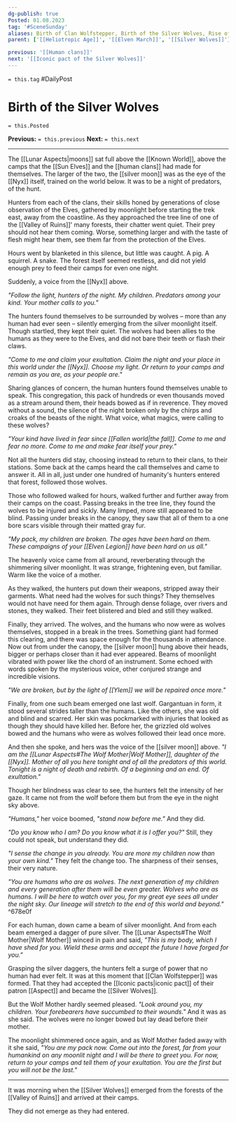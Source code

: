 ```yaml
---
dg-publish: true
Posted: 01.08.2023
tag: '#SceneSunday'
aliases: Birth of Clan Wolfstepper, Birth of the Silver Wolves, Rise of Clan Wolfstepper, Rise of the Silver Wolves
parent: ['[[Heliotropic Age]]', '[[Elven March]]', '[[Silver Wolves]]']

previous: '[[Human clans]]'
next: '[[Iconic pact of the Silver Wolves]]'
---
```

`= this.tag` #DailyPost
# Birth of the Silver Wolves
`= this.Posted`

**Previous:** `= this.previous`
**Next:** `= this.next`

---

The [[Lunar Aspects|moons]] sat full above the [[Known World]], above the camps that the [[Sun Elves]] and the [[human clans]] had made for themselves. The larger of the two, the [[silver moon]] was as the eye of the [[Nyx]] itself, trained on the world below. It was to be a night of predators, of the hunt.

Hunters from each of the clans, their skills honed by generations of close observation of the Elves, gathered by moonlight before starting the trek east, away from the coastline. As they approached the tree line of one of the [[Valley of Ruins]]' many forests, their chatter went quiet. Their prey should not hear them coming. Worse, something larger and with the taste of flesh might hear them, see them far from the protection of the Elves.

Hours went by blanketed in this silence, but little was caught. A pig. A squirrel. A snake. The forest itself seemed restless, and did not yield enough prey to feed their camps for even one night.

Suddenly, a voice from the [[Nyx]] above.

_"Follow the light, hunters of the night. My children. Predators among your kind. Your mother calls to you."_

The hunters found themselves to be surrounded by wolves – more than any human had ever seen – silently emerging from the silver moonlight itself. Though startled, they kept their quiet. The wolves had been allies to the humans as they were to the Elves, and did not bare their teeth or flash their claws.

_"Come to me and claim your exultation. Claim the night and your place in this world under the [[Nyx]]. Choose my light. Or return to your camps and remain as you are, as your people are."_

Sharing glances of concern, the human hunters found themselves unable to speak. This congregation, this pack of hundreds or even thousands moved as a stream around them, their heads bowed as if in reverence. They moved without a sound, the silence of the night broken only by the chirps and croaks of the beasts of the night. What voice, what magics, were calling to these wolves?

_"Your kind have lived in fear since [[Fallen world|the fall]]. Come to me and fear no more. Come to me and make fear itself your prey."_

Not all the hunters did stay, choosing instead to return to their clans, to their stations. Some back at the camps heard the call themselves and came to answer it. All in all, just under one hundred of humanity's hunters entered that forest, followed those wolves.

Those who followed walked for hours, walked further and further away from their camps on the coast. Passing breaks in the tree line, they found the wolves to be injured and sickly. Many limped, more still appeared to be blind. Passing under breaks in the canopy, they saw that all of them to a one bore scars visible through their matted gray fur.

_"My pack, my children are broken. The ages have been hard on them. These campaigns of your [[Elven Legion]] have been hard on us all."_

The heavenly voice came from all around, reverberating through the shimmering silver moonlight. It was strange, frightening even, but familiar. Warm like the voice of a mother.

As they walked, the hunters put down their weapons, stripped away their garments. What need had the wolves for such things? They themselves would not have need for them again. Through dense foliage, over rivers and stones, they walked. Their feet blistered and bled and still they walked.

Finally, they arrived. The wolves, and the humans who now were as wolves themselves, stopped in a break in the trees. Something giant had formed this clearing, and there was space enough for the thousands in attendance. Now out from under the canopy, the [[silver moon]] hung above their heads, bigger or perhaps closer than it had ever appeared. Beams of moonlight vibrated with power like the chord of an instrument. Some echoed with words spoken by the mysterious voice, other conjured strange and incredible visions.

_"We are broken, but by the light of [[Ylem]] we will be repaired once more."_

Finally, from one such beam emerged one last wolf. Gargantuan in form, it stood several strides taller than the humans. Like the others, she was old and blind and scarred. Her skin was pockmarked with injuries that looked as though they should have killed her. Before her, the grizzled old wolves bowed and the humans who were as wolves followed their lead once more.

And then she spoke, and hers was the voice of the [[silver moon]] above. _"I am the [[Lunar Aspects#The Wolf Mother|Wolf Mother]], daughter of the [[Nyx]]. Mother of all you here tonight and of all the predators of this world. Tonight is a night of death and rebirth. Of a beginning and an end. Of exultation."_

Though her blindness was clear to see, the hunters felt the intensity of her gaze. It came not from the wolf before them but from the eye in the night sky above.

_"Humans,"_ her voice boomed, _"stand now before me."_ And they did.

_"Do you know who I am? Do you know what it is I offer you?"_ Still, they could not speak, but understand they did.

_"I sense the change in you already. You are more my children now than your own kind."_ They felt the change too. The sharpness of their senses, their very nature.

_"You are humans who are as wolves. The next generation of my children and every generation after them will be even greater. Wolves who are as humans. I will be here to watch over you, for my great eye sees all under the night sky. Our lineage will stretch to the end of this world and beyond."_ ^678e0f

For each human, down came a beam of silver moonlight. And from each beam emerged a dagger of pure silver. The [[Lunar Aspects#The Wolf Mother|Wolf Mother]] winced in pain and said, _"This is my body, which I have shed for you. Wield these arms and accept the future I have forged for you."_

Grasping the silver daggers, the hunters felt a surge of power that no human had ever felt. It was at this moment that [[Clan Wolfstepper]] was formed. That they had accepted the [[Iconic pacts|iconic pact]] of their patron [[Aspect]] and became the [[Silver Wolves]].

But the Wolf Mother hardly seemed pleased. _"Look around you, my children. Your forebearers have succumbed to their wounds."_ And it was as she said. The wolves were no longer bowed but lay dead before their mother.

The moonlight shimmered once again, and as Wolf Mother faded away with it she said, _"You are my pack now. Come out into the forest, far from your humankind on any moonlit night and I will be there to greet you. For now, return to your camps and tell them of your exultation. You are the first but you will not be the last."_

---

It was morning when the [[Silver Wolves]] emerged from the forests of the [[Valley of Ruins]] and arrived at their camps.

They did not emerge as they had entered.
